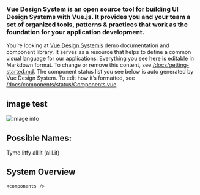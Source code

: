### Vue Design System is an open source tool for building UI Design Systems with Vue.js. It provides you and your team a set of organized tools, patterns & practices that work as the foundation for your application development.

You’re looking at [Vue Design System’s](https://vueds.com/) demo documentation and component library. It serves as a resource that helps to define a common visual language for our applications. Everything you see here is editable in Markdown format. To change or remove this content, see [/docs/getting-started.md](https://github.com/viljamis/vue-design-system/blob/master/docs/getting-started.md). The component status list you see below is auto generated by Vue Design System. To edit how it’s formatted, see [/docs/components/status/Components.vue](https://github.com/viljamis/vue-design-system/blob/master/docs/components/status/Components.vue).

## image test

![image info](/img/voronoi.png)

## Possible Names:

Tymo
litfy
alllit (alll.it)

## System Overview

```
<components />
```
